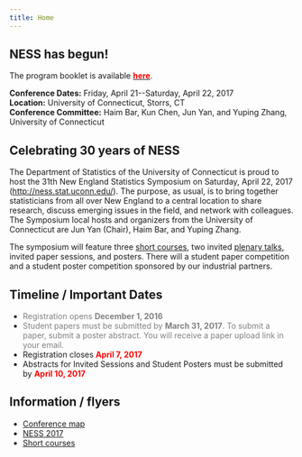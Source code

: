 ```yaml
---
title: Home
---
```


## NESS has begun!

The program booklet is available
**[<span style="color: red;">here</span>](program.pdf)**.

**Conference Dates:** Friday, April 21--Saturday, April 22, 2017<br />
**Location:** University of Connecticut, Storrs, CT<br />
**Conference Committee:** Haim Bar, Kun Chen, Jun Yan, and Yuping Zhang,
University of Connecticut

## Celebrating 30 years of NESS

The Department of Statistics of the University of Connecticut is proud
to host the 31th New England Statistics Symposium on Saturday, April
22, 2017 (http://ness.stat.uconn.edu/). The purpose, as usual, is to
bring together statisticians from all over New England to a central
location to share research, discuss emerging issues in the field, and
network with colleagues. The Symposium local hosts and organizers from
the University of Connecticut are Jun Yan (Chair), Haim Bar, and
Yuping Zhang.

The symposium will feature three [short courses](short-courses), two
invited [plenary talks](keynote-speakers), invited paper sessions, and
posters. There will a student paper competition and a student poster
competition sponsored by our industrial partners.

## Timeline / Important Dates

* <span style="color: grey;">Registration opens **December 1, 2016**</span>
* <span style="color: grey;">Student papers must be submitted by
  **March 31, 2017**. To submit a paper, submit a poster abstract. You
  will receive a paper upload link in your email.</span>
* Registration closes **<span style="color: red;">April 7, 2017</span>**
* Abstracts for Invited Sessions and Student Posters must be submitted by **<span style="color: red;">April 10, 2017</span>**

## Information / flyers

* [Conference map](map.pdf)
* [NESS 2017](ness2017flyer.pdf)
* [Short courses](ness2017ShortCourses.pdf)


